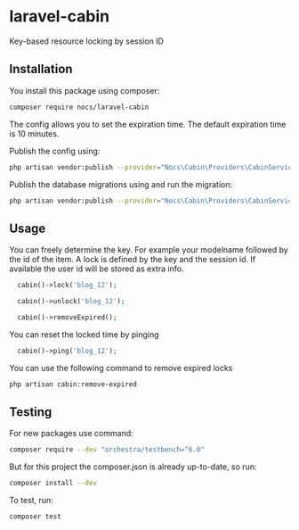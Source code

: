 # laravel-cabin
Key-based resource locking by session ID

## Installation
You install this package using composer:

```bash
composer require nocs/laravel-cabin
```

The config allows you to set the expiration time. The default expiration time is 10 minutes.

Publish the config using:

```bash
php artisan vendor:publish --provider="Nocs\Cabin\Providers\CabinServiceProvider" --tag="config"
```

Publish the database migrations using and run the migration:

```bash
php artisan vendor:publish --provider="Nocs\Cabin\Providers\CabinServiceProvider" --tag="migrations"
```

## Usage

You can freely determine the key. For example your modelname followed by the id of the item. A lock is defined by the key and the session id. If available the user id will be stored as extra info.

```php
  cabin()->lock('blog_12');
```

```php
  cabin()->unlock('blog_12');
```

```php
  cabin()->removeExpired();
```

You can reset the locked time by pinging

```php
  cabin()->ping('blog_12');
```

You can use the following command to remove expired locks

```bash
php artisan cabin:remove-expired
```


## Testing

For new packages use command:
```sh
composer require --dev "orchestra/testbench=^6.0"
```

But for this project the composer.json is already up-to-date, so run:
```sh
composer install --dev
```

To test, run:
```sh
composer test
```
